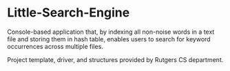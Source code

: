 # Little-Search-Engine
Console-based application that, by indexing all non-noise words in a text file and storing them in hash table, enables users to search for keyword occurrences across multiple files.

Project template, driver, and structures provided by Rutgers CS department.

